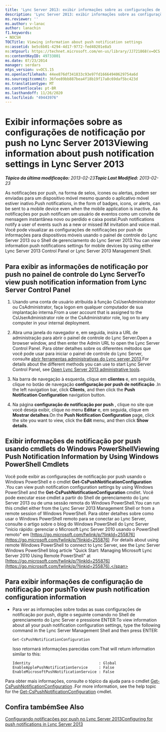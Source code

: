 ```yaml
---
title: 'Lync Server 2013: exibir informações sobre as configurações de notificação por push'
description: 'Lync Server 2013: exibir informações sobre as configurações de notificação por push.'
ms.reviewer: ''
ms.author: v-lanac
author: lanachin
f1.keywords:
- NOCSH
TOCTitle: Viewing information about push notification settings
ms:assetid: be5c6b01-4294-4d17-9772-fed40201e8a5
ms:mtpsurl: https://technet.microsoft.com/en-us/library/JJ721868(v=OCS.15)
ms:contentKeyID: 49733801
ms.date: 07/23/2014
manager: serdars
mtps_version: v=OCS.15
ms.openlocfilehash: 44ee876df341833c93e97fd16664940629754a6d
ms.sourcegitcommit: 36fee89bb887bea4f18b19f17a8c69daf5bc423d
ms.translationtype: MT
ms.contentlocale: pt-BR
ms.lasthandoff: 11/26/2020
ms.locfileid: "49443976"
---
```

# <a name="viewing-information-about-push-notification-settings-in-lync-server-2013"></a><span data-ttu-id="dbd9b-103">Exibir informações sobre as configurações de notificação por push no Lync Server 2013</span><span class="sxs-lookup"><span data-stu-id="dbd9b-103">Viewing information about push notification settings in Lync Server 2013</span></span>

<div data-xmlns="http://www.w3.org/1999/xhtml">

<div class="topic" data-xmlns="http://www.w3.org/1999/xhtml" data-msxsl="urn:schemas-microsoft-com:xslt" data-cs="https://msdn.microsoft.com/">

<div data-asp="https://msdn2.microsoft.com/asp">



</div>

<div id="mainSection">

<div id="mainBody"><span data-ttu-id="dbd9b-104">

<span> </span></span><span class="sxs-lookup"><span data-stu-id="dbd9b-104">

<span> </span></span></span>

<span data-ttu-id="dbd9b-105">_**Tópico da última modificação:** 2013-02-23_</span><span class="sxs-lookup"><span data-stu-id="dbd9b-105">_**Topic Last Modified:** 2013-02-23_</span></span>

<span data-ttu-id="dbd9b-106">As notificações por push, na forma de selos, ícones ou alertas, podem ser enviadas para um dispositivo móvel mesmo quando o aplicativo móvel estiver inativo.</span><span class="sxs-lookup"><span data-stu-id="dbd9b-106">Push notifications, in the form of badges, icons, or alerts, can be sent to a mobile device even when the mobile application is inactive.</span></span> <span data-ttu-id="dbd9b-107">As notificações por push notificam um usuário de eventos como um convite de mensagem instantânea novo ou perdido e caixa postal.</span><span class="sxs-lookup"><span data-stu-id="dbd9b-107">Push notifications notify a user of events such as a new or missed IM invitation and voice mail.</span></span> <span data-ttu-id="dbd9b-108">Você pode visualizar as configurações de notificações por push de informações para dispositivos móveis usando o painel de controle do Lync Server 2013 ou o Shell de gerenciamento do Lync Server 2013.</span><span class="sxs-lookup"><span data-stu-id="dbd9b-108">You can view information push notifications settings for mobile devices by using either Lync Server 2013 Control Panel or Lync Server 2013 Management Shell.</span></span>

<div>

## <a name="to-view-push-notification-information-from-lync-server-control-panel"></a><span data-ttu-id="dbd9b-109">Para exibir as informações de notificação por push no painel de controle do Lync Server</span><span class="sxs-lookup"><span data-stu-id="dbd9b-109">To view push notification information from Lync Server Control Panel</span></span>

1.  <span data-ttu-id="dbd9b-110">Usando uma conta de usuário atribuída à função CsUserAdministrator ou CsAdministrator, faça logon em qualquer computador de sua implantação interna.</span><span class="sxs-lookup"><span data-stu-id="dbd9b-110">From a user account that is assigned to the CsUserAdministrator role or the CsAdministrator role, log on to any computer in your internal deployment.</span></span>

2.  <span data-ttu-id="dbd9b-111">Abra uma janela do navegador e, em seguida, insira a URL de administração para abrir o painel de controle do Lync Server.</span><span class="sxs-lookup"><span data-stu-id="dbd9b-111">Open a browser window, and then enter the Admin URL to open the Lync Server Control Panel.</span></span> <span data-ttu-id="dbd9b-112">Para obter detalhes sobre os diferentes métodos que você pode usar para iniciar o painel de controle do Lync Server, consulte [abrir ferramentas administrativas do Lync server 2013](lync-server-2013-open-lync-server-administrative-tools.md).</span><span class="sxs-lookup"><span data-stu-id="dbd9b-112">For details about the different methods you can use to start Lync Server Control Panel, see [Open Lync Server 2013 administrative tools](lync-server-2013-open-lync-server-administrative-tools.md).</span></span>

3.  <span data-ttu-id="dbd9b-113">Na barra de navegação à esquerda, clique em **clientes** e, em seguida, clique no botão de navegação **configuração por push de notificação** .</span><span class="sxs-lookup"><span data-stu-id="dbd9b-113">In the left navigation bar, click **Clients**, and then click the **Push Notification Configuration** navigation button.</span></span>

4.  <span data-ttu-id="dbd9b-114">Na página **configuração de notificação por push** , clique no site que você deseja exibir, clique no menu **Editar** e, em seguida, clique em **Mostrar detalhes**.</span><span class="sxs-lookup"><span data-stu-id="dbd9b-114">On the **Push Notification Configuration** page, click the site you want to view, click the **Edit** menu, and then click **Show details**.</span></span>

</div>

<div>

## <a name="viewing-push-notification-information-by-using-windows-powershell-cmdlets"></a><span data-ttu-id="dbd9b-115">Exibir informações de notificação por push usando cmdlets do Windows PowerShell</span><span class="sxs-lookup"><span data-stu-id="dbd9b-115">Viewing Push Notification Information by Using Windows PowerShell Cmdlets</span></span>

<span data-ttu-id="dbd9b-116">Você pode exibir as configurações de notificação por push usando o Windows PowerShell e o cmdlet **Get-CsPushNotificationConfiguration** .</span><span class="sxs-lookup"><span data-stu-id="dbd9b-116">You can view push notification configuration settings by using Windows PowerShell and the **Get-CsPushNotificationConfiguration** cmdlet.</span></span> <span data-ttu-id="dbd9b-117">Você pode executar esse cmdlet a partir do Shell de gerenciamento do Lync Server 2013 ou de uma sessão remota do Windows PowerShell.</span><span class="sxs-lookup"><span data-stu-id="dbd9b-117">You can run this cmdlet either from the Lync Server 2013 Management Shell or from a remote session of Windows PowerShell.</span></span> <span data-ttu-id="dbd9b-118">Para obter detalhes sobre como usar o Windows PowerShell remoto para se conectar ao Lync Server, consulte o artigo sobre o blog do Windows PowerShell do Lync Server "início rápido: gerenciar o Microsoft Lync Server 2010 usando o PowerShell remoto" em [https://go.microsoft.com/fwlink/p/?linkId=255876](https://go.microsoft.com/fwlink/p/?linkid=255876) .</span><span class="sxs-lookup"><span data-stu-id="dbd9b-118">For details about using remote Windows PowerShell to connect to Lync Server, see the Lync Server Windows PowerShell blog article "Quick Start: Managing Microsoft Lync Server 2010 Using Remote PowerShell" at [https://go.microsoft.com/fwlink/p/?linkId=255876](https://go.microsoft.com/fwlink/p/?linkid=255876).</span></span>

<div>

## <a name="to-view-push-notification-configuration-information"></a><span data-ttu-id="dbd9b-119">Para exibir informações de configuração de notificação por push</span><span class="sxs-lookup"><span data-stu-id="dbd9b-119">To view push notification configuration information</span></span>

  - <span data-ttu-id="dbd9b-120">Para ver as informações sobre todas as suas configurações de notificação por push, digite o seguinte comando no Shell de gerenciamento do Lync Server e pressione ENTER:</span><span class="sxs-lookup"><span data-stu-id="dbd9b-120">To view information about all your push notification configuration settings, type the following command in the Lync Server Management Shell and then press ENTER:</span></span>
    
        Get-CsPushNotificationConfiguration
    
    <span data-ttu-id="dbd9b-121">Isso retornará informações parecidas com:</span><span class="sxs-lookup"><span data-stu-id="dbd9b-121">That will return information similar to this:</span></span>
    
        Identity                               : Global
        EnableApplePushNotificationService     : False
        EnableMicrosoftPushNotificationService : False

</div>

<span data-ttu-id="dbd9b-122">Para obter mais informações, consulte o tópico da ajuda para o cmdlet [Get-CsPushNotificationConfiguration](https://docs.microsoft.com/powershell/module/skype/Get-CsPushNotificationConfiguration) .</span><span class="sxs-lookup"><span data-stu-id="dbd9b-122">For more information, see the help topic for the [Get-CsPushNotificationConfiguration](https://docs.microsoft.com/powershell/module/skype/Get-CsPushNotificationConfiguration) cmdlet.</span></span>

</div>

<div>

## <a name="see-also"></a><span data-ttu-id="dbd9b-123">Confira também</span><span class="sxs-lookup"><span data-stu-id="dbd9b-123">See Also</span></span>


[<span data-ttu-id="dbd9b-124">Configurando notificações por push no Lync Server 2013</span><span class="sxs-lookup"><span data-stu-id="dbd9b-124">Configuring for push notifications in Lync Server 2013</span></span>](lync-server-2013-configuring-for-push-notifications.md)  
  

<span data-ttu-id="dbd9b-125"></div>

</div>

<span> </span>

</div>

</div>

</span><span class="sxs-lookup"><span data-stu-id="dbd9b-125"></div>

</div>

<span> </span>

</div>

</div>

</span></span></div>

